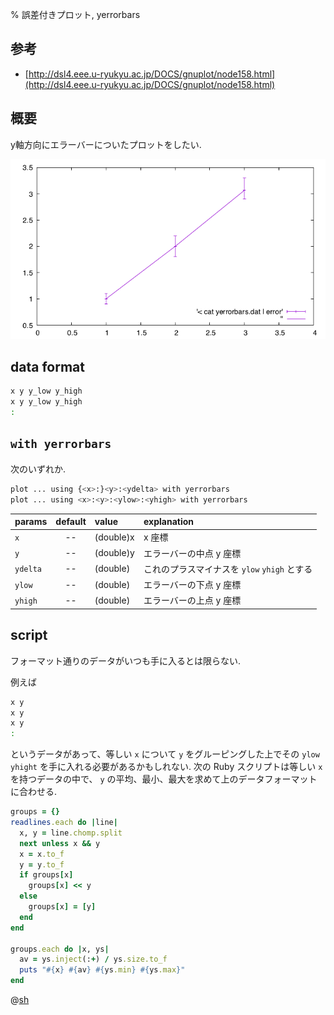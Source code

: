 % 誤差付きプロット, yerrorbars

## 参考

- [http://dsl4.eee.u-ryukyu.ac.jp/DOCS/gnuplot/node158.html](http://dsl4.eee.u-ryukyu.ac.jp/DOCS/gnuplot/node158.html)

## 概要

y軸方向にエラーバーについたプロットをしたい.

![](2d.yerrorbars.png)

## data format

```sh
x y y_low y_high
x y y_low y_high
:
```

## `with yerrorbars`

次のいずれか.

```bash
plot ... using {<x>:}<y>:<ydelta> with yerrorbars
plot ... using <x>:<y>:<ylow>:<yhigh> with yerrorbars
```

| params    | default       | value          | explanation                |
| :-------- | :-----------: | :------------- | :------------------------- |
| `x`       | --            | (double)x      | x 座標                     |
| `y`       | --            | (double)y      | エラーバーの中点 y 座標 |
| `ydelta`  | --            | (double)       | これのプラスマイナスを `ylow` `yhigh` とする |
| `ylow`    | --            | (double)       | エラーバーの下点 y 座標 |
| `yhigh`   | --            | (double)       | エラーバーの上点 y 座標 |

## script

フォーマット通りのデータがいつも手に入るとは限らない.

例えば

```sh
x y
x y
x y
:
```

というデータがあって、等しい `x` について `y` をグルーピングした上でその `ylow` `yhight` を手に入れる必要があるかもしれない.
次の Ruby スクリプトは等しい `x` を持つデータの中で、 `y` の平均、最小、最大を求めて上のデータフォーマットに合わせる.

```ruby
groups = {}
readlines.each do |line|
  x, y = line.chomp.split
  next unless x && y
  x = x.to_f
  y = y.to_f
  if groups[x]
    groups[x] << y
  else
    groups[x] = [y]
  end
end

groups.each do |x, ys|
  av = ys.inject(:+) / ys.size.to_f
  puts "#{x} #{av} #{ys.min} #{ys.max}"
end
```

@[sh](2d.yerrorbars.gp)
